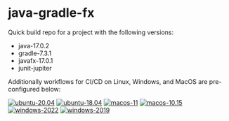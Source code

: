 # java-gradle-fx

Quick build repo for a project with the following versions:
- java-17.0.2
- gradle-7.3.1
- javafx-17.0.1
- junit-jupiter

Additionally workflows for CI/CD on Linux, Windows, and MacOS are pre-configured below:

[![ubuntu-20.04](https://github.com/S010MON/java-gradle-fx/actions/workflows/ubuntu-20.yml/badge.svg)](https://github.com/S010MON/java-gradle-fx/actions/workflows/ubuntu-20.yml)
[![ubuntu-18.04](https://github.com/S010MON/java-gradle-fx/actions/workflows/ubuntu-18.yml/badge.svg)](https://github.com/S010MON/java-gradle-fx/actions/workflows/ubuntu-18.yml)
[![macos-11](https://github.com/S010MON/java-gradle-fx/actions/workflows/macos-11.yml/badge.svg)](https://github.com/S010MON/java-gradle-fx/actions/workflows/macos-11.yml)
[![macos-10.15](https://github.com/S010MON/java-gradle-fx/actions/workflows/macos-10.yml/badge.svg)](https://github.com/S010MON/java-gradle-fx/actions/workflows/macos-10.yml)
[![windows-2022](https://github.com/S010MON/java-gradle-fx/actions/workflows/windows-2022.yml/badge.svg)](https://github.com/S010MON/java-gradle-fx/actions/workflows/windows-2022.yml)
[![windows-2019](https://github.com/S010MON/java-gradle-fx/actions/workflows/windows-2019.yml/badge.svg)](https://github.com/S010MON/java-gradle-fx/actions/workflows/windows-2019.yml)

